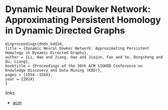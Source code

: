 # Dynamic Neural Dowker Network: Approximating Persistent Homology in Dynamic Directed Graphs

```
@inproceedings{dndn_kdd24,
title = {Dynamic Neural Dowker Network: Approximating Persistent Homology in Dynamic Directed Graphs},
author = {Li, Hao and Jiang, Hao and Jiajun, Fan and Ye, Dongsheng and Du, Liang},
booktitle = {Proceedings of the 30th ACM SIGKDD Conference on Knowledge Discovery and Data Mining (KDD)},
pages = {1554--1564},
year = {2024}
}
```

links
- [acm](https://dl.acm.org/doi/10.1145/3637528.3671980)
